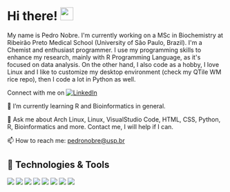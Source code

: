 # Hi there! <img src="https://raw.githubusercontent.com/nbrzv/nbrzv/main/wave.gif" width="30px">

My name is Pedro Nobre. I'm currently working on a MSc in Biochemistry at Ribeirão Preto Medical School (University of São Paulo, Brazil). I'm a Chemist and enthusiast programmer. I use my programming skills to enhance my research, mainly with R Programming Language, as it's focused on data analysis. On the other hand, I also code as a hobby, I love Linux and I like to customize my desktop environment (check my QTile WM rice repo), then I code a lot in Python as well.

Connect with me on [![LinkedIn][1.2]][1]

🌱 I’m currently learning R and Bioinformatics in general.

💬 Ask me about Arch Linux, Linux, VisualStudio Code, HTML, CSS, Python, R, Bioinformatics and more. Contact me, I will help if I can.

📫 How to reach me: pedronobre@usp.br

<!--<img align="center" src="https://github-readme-stats.vercel.app/api/<top-langs>/?username=<nbrzv>&theme=<THEME_NAME>" />-->

## 🔧 Technologies & Tools

![](https://img.shields.io/badge/OS-ArchLinux-informational?style=flat&logo=archlinux&logoColor=white&color=2bbc8a)
![](https://img.shields.io/badge/Editor-VSCode-informational?style=flat&logo=visualstudiocode&logoColor=white&color=2bbc8a)
![](https://img.shields.io/badge/Code-Python-informational?style=flat&logo=python&logoColor=white&color=2bbc8a)
![](https://img.shields.io/badge/Code-JavaScript-informational?style=flat&logo=javascript&logoColor=white&color=2bbc8a)
![](https://img.shields.io/badge/Code-Lua-informational?style=flat&logo=lua&logoColor=white&color=2bbc8a)
![](https://img.shields.io/badge/Code-Haskell-informational?style=flat&logo=haskell&logoColor=white&color=2bbc8a)
![](https://img.shields.io/badge/Shell-Bash-informational?style=flat&logo=gnu-bash&logoColor=white&color=2bbc8a)
![](https://img.shields.io/badge/Framework-ReactJS-informational?style=flat&logo=react&logoColor=white&color=2bbc8a)


[1]: https://www.linkedin.com/in/pedro-nobre-47513b199/
[1.2]: https://raw.githubusercontent.com/nbrzv/nbrzv/main/linkedin-3-16.png?token=AURF4ZK6A67DFVXXP5AWFDTAZZAVS
